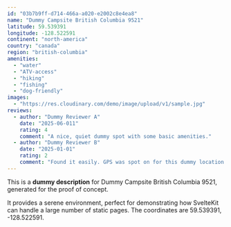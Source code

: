 ```yaml
---
id: "03b7b9ff-d714-466a-a020-e2002c8e4ea8"
name: "Dummy Campsite British Columbia 9521"
latitude: 59.539391
longitude: -128.522591
continent: "north-america"
country: "canada"
region: "british-columbia"
amenities:
  - "water"
  - "ATV-access"
  - "hiking"
  - "fishing"
  - "dog-friendly"
images:
  - "https://res.cloudinary.com/demo/image/upload/v1/sample.jpg"
reviews:
  - author: "Dummy Reviewer A"
    date: "2025-06-011"
    rating: 4
    comment: "A nice, quiet dummy spot with some basic amenities."
  - author: "Dummy Reviewer B"
    date: "2025-01-01"
    rating: 2
    comment: "Found it easily. GPS was spot on for this dummy location."
---
```


This is a **dummy description** for Dummy Campsite British Columbia 9521, generated for the proof of concept.

It provides a serene environment, perfect for demonstrating how SvelteKit can handle a large number of static pages. The coordinates are 59.539391, -128.522591.
